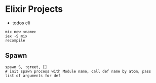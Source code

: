 # Elixir Projects

- todos cli

```
mix new <name>
iex -S mix
recompile
```

## Spawn

```
spawn S, :greet, []
# init spawn process with Module name, call def name by atom, pass list of arguments for def
```
